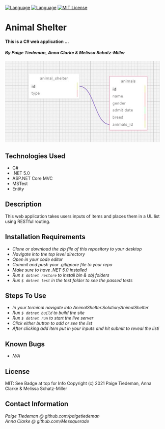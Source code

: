 [![Language][language-shield]][language-url]
[![Language][languageH-shield]][languageH-url]
[![MIT License][license-shield]][license-url]

# Animal Shelter

#### This is a C# web application ...

#### _By Paige Tiedeman, Anna Clarke & Melissa Schatz-Miller_  

![Relationship Table](/AnimalShelter/wwwroot/img/Table.jpg)

## Technologies Used

* C#
* .NET 5.0
* ASP.NET Core MVC
* MSTest
* Entity

## Description

This web application takes users inputs of items and places them in a UL list using RESTful routing.

## Installation Requirements

* _Clone or download the zip file of this repository to your desktop_
* _Navigate into the top level directory_
* _Open in your code editor_
* _Commit and push your .gitignore file to your repo_
* _Make sure to have .NET 5.0 installed_
* _Run `$ dotnet restore` to install bin & obj folders_
* _Run `$ dotnet test` in the test folder to see the passed tests_


## Steps To Use
* _In your terminal navigate into AnimalShelter.Solution/AnimalShelter_
* _Run `$ dotnet build` to build the site_
* _Run `$ dotnet run` to start the live server_
* _Click either button to add or see the list_
* _After clicking add item put in your inputs and hit submit to reveal the list!_

## Known Bugs

* _N/A_

## License

MIT: See Badge at top for Info
Copyright (c) 2021 Paige Tiedeman, Anna Clarke & Melissa Schatz-Miller

## Contact Information

_Paige Tiedeman @ github.com/paigetiedeman_  
_Anna Clarke @ github.com/Messquerade_

[license-shield]: https://img.shields.io/badge/License-MIT-blue
[license-url]: https://opensource.org/licenses/MIT
[language-shield]: https://img.shields.io/badge/Language-C%23-red
[language-url]: https://docs.microsoft.com/en-us/dotnet/csharp/
[LanguageH-shield]: https://img.shields.io/badge/Language-HTML-blueviolet
[LanguageH-url]: https://developer.mozilla.org/en-US/docs/Web/HTML